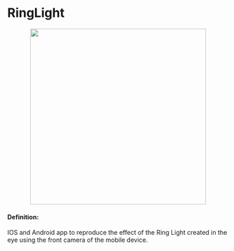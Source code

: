 # RingLight

<div align="center">
  <img src="https://repository-images.githubusercontent.com/228903844/a9adc281-2a62-48fe-b143-45c586afe09d" width="400px" />
</div>

#### Definition:
IOS and Android app to reproduce the effect of the Ring Light created in the eye using the front camera of the mobile device.
